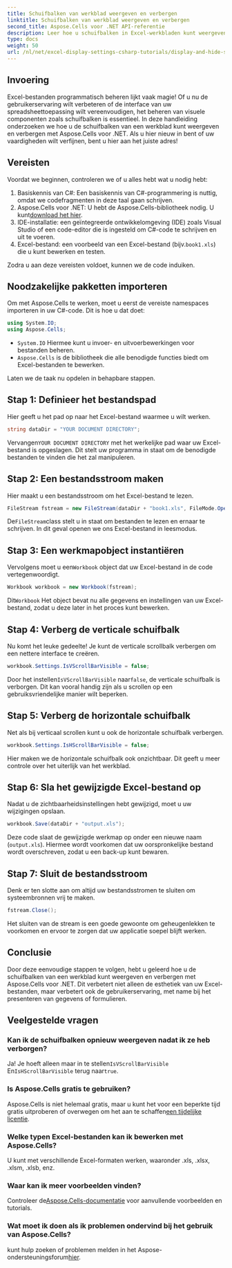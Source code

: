 ```yaml
---
title: Schuifbalken van werkblad weergeven en verbergen
linktitle: Schuifbalken van werkblad weergeven en verbergen
second_title: Aspose.Cells voor .NET API-referentie
description: Leer hoe u schuifbalken in Excel-werkbladen kunt weergeven en verbergen met Aspose.Cells voor .NET met deze gedetailleerde en eenvoudig te volgen tutorial.
type: docs
weight: 50
url: /nl/net/excel-display-settings-csharp-tutorials/display-and-hide-scroll-bars-of-worksheet/
---
```

## Invoering

Excel-bestanden programmatisch beheren lijkt vaak magie! Of u nu de gebruikerservaring wilt verbeteren of de interface van uw spreadsheettoepassing wilt vereenvoudigen, het beheren van visuele componenten zoals schuifbalken is essentieel. In deze handleiding onderzoeken we hoe u de schuifbalken van een werkblad kunt weergeven en verbergen met Aspose.Cells voor .NET. Als u hier nieuw in bent of uw vaardigheden wilt verfijnen, bent u hier aan het juiste adres!

## Vereisten

Voordat we beginnen, controleren we of u alles hebt wat u nodig hebt:

1. Basiskennis van C#: Een basiskennis van C#-programmering is nuttig, omdat we codefragmenten in deze taal gaan schrijven.
2.  Aspose.Cells voor .NET: U hebt de Aspose.Cells-bibliotheek nodig. U kunt[download het hier](https://releases.aspose.com/cells/net/).
3. IDE-installatie: een geïntegreerde ontwikkelomgeving (IDE) zoals Visual Studio of een code-editor die is ingesteld om C#-code te schrijven en uit te voeren.
4.  Excel-bestand: een voorbeeld van een Excel-bestand (bijv.`book1.xls`) die u kunt bewerken en testen.

Zodra u aan deze vereisten voldoet, kunnen we de code induiken.

## Noodzakelijke pakketten importeren

Om met Aspose.Cells te werken, moet u eerst de vereiste namespaces importeren in uw C#-code. Dit is hoe u dat doet:

```csharp
using System.IO;
using Aspose.Cells;
```

- `System.IO` Hiermee kunt u invoer- en uitvoerbewerkingen voor bestanden beheren.
- `Aspose.Cells` is de bibliotheek die alle benodigde functies biedt om Excel-bestanden te bewerken.

Laten we de taak nu opdelen in behapbare stappen.

## Stap 1: Definieer het bestandspad

Hier geeft u het pad op naar het Excel-bestand waarmee u wilt werken.


```csharp
string dataDir = "YOUR DOCUMENT DIRECTORY";
```
  
 Vervangen`YOUR DOCUMENT DIRECTORY` met het werkelijke pad waar uw Excel-bestand is opgeslagen. Dit stelt uw programma in staat om de benodigde bestanden te vinden die het zal manipuleren.

## Stap 2: Een bestandsstroom maken

Hier maakt u een bestandsstroom om het Excel-bestand te lezen.


```csharp
FileStream fstream = new FileStream(dataDir + "book1.xls", FileMode.Open);
```
  
 De`FileStream`class stelt u in staat om bestanden te lezen en ernaar te schrijven. In dit geval openen we ons Excel-bestand in leesmodus.

## Stap 3: Een werkmapobject instantiëren

 Vervolgens moet u een`Workbook` object dat uw Excel-bestand in de code vertegenwoordigt.


```csharp
Workbook workbook = new Workbook(fstream);
```
  
 Dit`Workbook` Het object bevat nu alle gegevens en instellingen van uw Excel-bestand, zodat u deze later in het proces kunt bewerken.

## Stap 4: Verberg de verticale schuifbalk

Nu komt het leuke gedeelte! Je kunt de verticale scrollbalk verbergen om een nettere interface te creëren.


```csharp
workbook.Settings.IsVScrollBarVisible = false;
```
  
 Door het instellen`IsVScrollBarVisible` naar`false`, de verticale schuifbalk is verborgen. Dit kan vooral handig zijn als u scrollen op een gebruiksvriendelijke manier wilt beperken.

## Stap 5: Verberg de horizontale schuifbalk

Net als bij verticaal scrollen kunt u ook de horizontale schuifbalk verbergen.


```csharp
workbook.Settings.IsHScrollBarVisible = false;
```
  
Hier maken we de horizontale schuifbalk ook onzichtbaar. Dit geeft u meer controle over het uiterlijk van het werkblad.

## Stap 6: Sla het gewijzigde Excel-bestand op

Nadat u de zichtbaarheidsinstellingen hebt gewijzigd, moet u uw wijzigingen opslaan. 


```csharp
workbook.Save(dataDir + "output.xls");
```
  
Deze code slaat de gewijzigde werkmap op onder een nieuwe naam (`output.xls`). Hiermee wordt voorkomen dat uw oorspronkelijke bestand wordt overschreven, zodat u een back-up kunt bewaren.

## Stap 7: Sluit de bestandsstroom

Denk er ten slotte aan om altijd uw bestandsstromen te sluiten om systeembronnen vrij te maken.


```csharp
fstream.Close();
```
  
Het sluiten van de stream is een goede gewoonte om geheugenlekken te voorkomen en ervoor te zorgen dat uw applicatie soepel blijft werken.

## Conclusie

Door deze eenvoudige stappen te volgen, hebt u geleerd hoe u de schuifbalken van een werkblad kunt weergeven en verbergen met Aspose.Cells voor .NET. Dit verbetert niet alleen de esthetiek van uw Excel-bestanden, maar verbetert ook de gebruikerservaring, met name bij het presenteren van gegevens of formulieren. 

## Veelgestelde vragen

### Kan ik de schuifbalken opnieuw weergeven nadat ik ze heb verborgen?  
 Ja! Je hoeft alleen maar in te stellen`IsVScrollBarVisible` En`IsHScrollBarVisible` terug naar`true`.

### Is Aspose.Cells gratis te gebruiken?  
 Aspose.Cells is niet helemaal gratis, maar u kunt het voor een beperkte tijd gratis uitproberen of overwegen om het aan te schaffen[een tijdelijke licentie](https://purchase.aspose.com/temporary-license/).

### Welke typen Excel-bestanden kan ik bewerken met Aspose.Cells?  
U kunt met verschillende Excel-formaten werken, waaronder .xls, .xlsx, .xlsm, .xlsb, enz.

### Waar kan ik meer voorbeelden vinden?  
 Controleer de[Aspose.Cells-documentatie](https://reference.aspose.com/cells/net/) voor aanvullende voorbeelden en tutorials.

### Wat moet ik doen als ik problemen ondervind bij het gebruik van Aspose.Cells?  
 kunt hulp zoeken of problemen melden in het Aspose-ondersteuningsforum[hier](https://forum.aspose.com/c/cells/9).